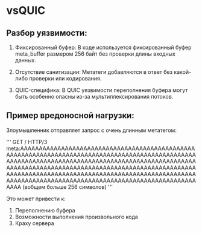 # vsQUIC

## Разбор уязвимости:

1. Фиксированный буфер: В коде используется фиксированный буфер meta_buffer размером 256 байт без проверки длины входных данных.

2. Отсутствие санитизации: Метатеги добавляются в ответ без какой-либо проверки или кодирования.

3. QUIC-специфика: В QUIC уязвимости переполнения буфера могут быть особенно опасны из-за мультиплексирования потоков.

## Пример вредоносной нагрузки:

Злоумышленник отправляет запрос с очень длинным метатегом:

'''
GET / HTTP/3
meta:AAAAAAAAAAAAAAAAAAAAAAAAAAAAAAAAAAAAAAAAAAAAAAAAAAAAAAAAAAAAAAAAAAAAAAAAAAAAAAAAAAAAAAAAAAAAAAAAAAAAAAAAAAAAAAAAAAAAAAAAAAAAAAAAAAAAAAAAAAAAAAAAAAAAAAAAAAAAAAAAAAAAAAAAAAAAAAAAAAAAAAAAAAAAAAAAAAAAAAAAAAAAAAAAAAAAAAAAAAAAAAAAAAAAAAAAAAAAAAAAAAAAAAAAAAAAAAAAAAAAAAAAAAAAAAAAAAAAAAAAAAAAAAAAAAAAAAAAAAAAAAAAAA (вобщем больше 256 символов)
'''

Это может привести к:
1. Переполнению буфера
2. Возможности выполнения произвольного кода
3. Краху сервера
